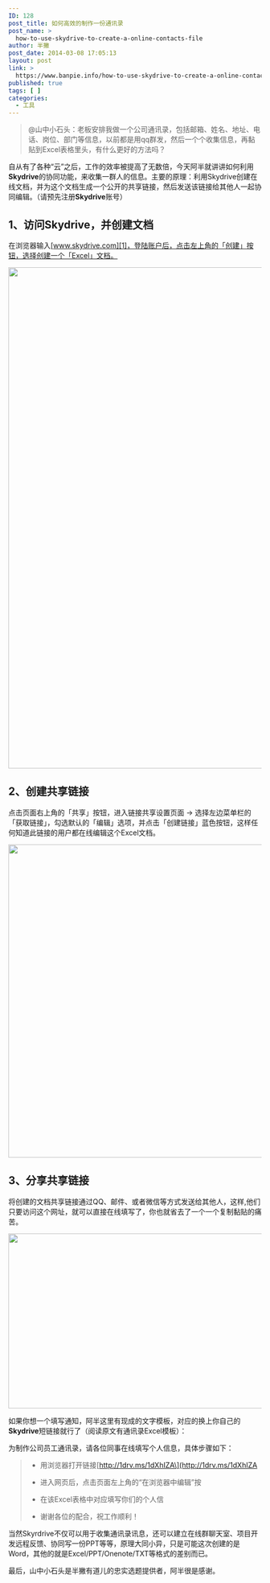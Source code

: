 ```yaml
---
ID: 128
post_title: 如何高效的制作一份通讯录
post_name: >
  how-to-use-skydrive-to-create-a-online-contacts-file
author: 半撇
post_date: 2014-03-08 17:05:13
layout: post
link: >
  https://www.banpie.info/how-to-use-skydrive-to-create-a-online-contacts-file/
published: true
tags: [ ]
categories:
  - 工具
---
```

> @山中小石头：老板安排我做一个公司通讯录，包括邮箱、姓名、地址、电话、岗位、部门等信息，以前都是用qq群发，然后一个个收集信息，再黏贴到Excel表格里头，有什么更好的方法吗？

自从有了各种“云”之后，工作的效率被提高了无数倍，今天阿半就讲讲如何利用**Skydrive**的协同功能，来收集一群人的信息。主要的原理：利用Skydrive创建在线文档，并为这个文档生成一个公开的共享链接，然后发送该链接给其他人一起协同编辑。（请预先注册**Skydrive**账号）

## 1、访问Skydrive，并创建文档

在浏览器输入[www.skydrive.com][1]，登陆账户后，点击左上角的「创建」按钮，选择创建一个「Excel」文档。

[<img class="alignnone size-full wp-image-2567" src="http://www.banpie.info/wp-content/uploads/2019/04/unnamed-file-162.jpg" width="900" height="997" alt="" />][2]

## 2、创建共享链接

点击页面右上角的「共享」按钮，进入链接共享设置页面 -> 选择左边菜单栏的「获取链接」，勾选默认的「编辑」选项，并点击「创建链接」蓝色按钮，这样任何知道此链接的用户都在线编辑这个Excel文档。

[<img class="alignnone size-full wp-image-2569" src="http://www.banpie.info/wp-content/uploads/2019/04/unnamed-file-40.png" width="620" height="623" alt="" />][3]

## 3、分享共享链接

将创建的文档共享链接通过QQ、邮件、或者微信等方式发送给其他人，这样,他们只要访问这个网址，就可以直接在线填写了，你也就省去了一个一个复制黏贴的痛苦。

[<img class="alignnone size-full wp-image-2571" src="http://www.banpie.info/wp-content/uploads/2019/04/unnamed-file-41.png" width="620" height="348" alt="" />][4]

如果你想一个填写通知，阿半这里有现成的文字模板，对应的换上你自己的**Skydrive**短链接就行了（阅读原文有通讯录Excel模板）：

为制作公司员工通讯录，请各位同事在线填写个人信息，具体步骤如下：

> *   用浏览器打开链接\[http://1drv.ms/1dXhIZA\](http://1drv.ms/1dXhIZA
> 
> *   进入网页后，点击页面左上角的“在浏览器中编辑”按
> 
> *   在该Excel表格中对应填写你们的个人信
> 
> *   谢谢各位的配合，祝工作顺利！

当然Skyrdrive不仅可以用于收集通讯录讯息，还可以建立在线群聊天室、项目开发远程反馈、协同写一份PPT等等，原理大同小异，只是可能这次创建的是Word，其他的就是Excel/PPT/Onenote/TXT等格式的差别而已。

最后，山中小石头是半撇有道儿的忠实选题提供者，阿半很是感谢。

 [1]: http://www.skydrive.com
 [2]: http://www.banpie.info/wp-content/uploads/2019/04/unnamed-file-162.jpg
 [3]: http://www.banpie.info/wp-content/uploads/2019/04/unnamed-file-40.png
 [4]: http://www.banpie.info/wp-content/uploads/2019/04/unnamed-file-41.png